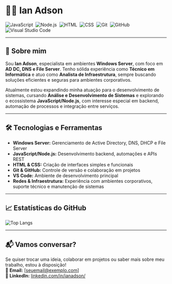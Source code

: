 # 👨‍💻 Ian Adson

![JavaScript](https://img.shields.io/badge/-JavaScript-05122A?style=flat&logo=javascript)&nbsp;
![Node.js](https://img.shields.io/badge/-Node.js-05122A?style=flat&logo=node.js)&nbsp;
![HTML](https://img.shields.io/badge/-HTML-05122A?style=flat&logo=HTML5)&nbsp;
![CSS](https://img.shields.io/badge/-CSS-05122A?style=flat&logo=CSS3&logoColor=1572B6)&nbsp;
![Git](https://img.shields.io/badge/-Git-05122A?style=flat&logo=git)&nbsp;
![GitHub](https://img.shields.io/badge/-GitHub-05122A?style=flat&logo=github)&nbsp;
![Visual Studio Code](https://img.shields.io/badge/-Visual%20Studio%20Code-05122A?style=flat&logo=visual-studio-code&logoColor=007ACC)&nbsp;

---

## 💼 Sobre mim

Sou **Ian Adson**, especialista em ambientes **Windows Server**, com foco em **AD DC, DNS e File Server**. Tenho sólida experiência como **Técnico em Informática** e atuo como **Analista de Infraestrutura**, sempre buscando soluções eficientes e seguras para ambientes corporativos.

Atualmente estou expandindo minha atuação para o desenvolvimento de sistemas, cursando **Análise e Desenvolvimento de Sistemas** e explorando o ecossistema **JavaScript/Node.js**, com interesse especial em backend, automação de processos e integração entre serviços.

---

## 🛠️ Tecnologias e Ferramentas

- **Windows Server:** Gerenciamento de Active Directory, DNS, DHCP e File Server
- **JavaScript/Node.js:** Desenvolvimento backend, automações e APIs REST
- **HTML & CSS:** Criação de interfaces simples e funcionais
- **Git & GitHub:** Controle de versão e colaboração em projetos
- **VS Code:** Ambiente de desenvolvimento principal
- **Redes & Infraestrutura:** Experiência com ambientes corporativos, suporte técnico e manutenção de sistemas

---

## 📈 Estatísticas do GitHub

![Top Langs](https://github-readme-stats-git-masterrstaa-rickstaa.vercel.app/api/top-langs/?username=downbios&layout=compact&bg_color=000&border_color=30A3DC&title_color=E94D5F&text_color=FFF)

---

## 📬 Vamos conversar?

Se quiser trocar uma ideia, colaborar em projetos ou saber mais sobre meu trabalho, estou à disposição!  
🔗 **Email:** [seuemail@exemplo.com]  
🔗 **LinkedIn:** [linkedin.com/in/ianadson/](https://www.linkedin.com/in/ianadson/)
